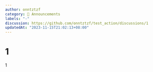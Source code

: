 ```yaml
---
author: onntztzf
category: 📣 Announcements
labels: "-"
discussion: https://github.com/onntztzf/test_action/discussions/1
updatedAt: "2023-11-15T21:02:13+08:00"
---
```


# 1

1
